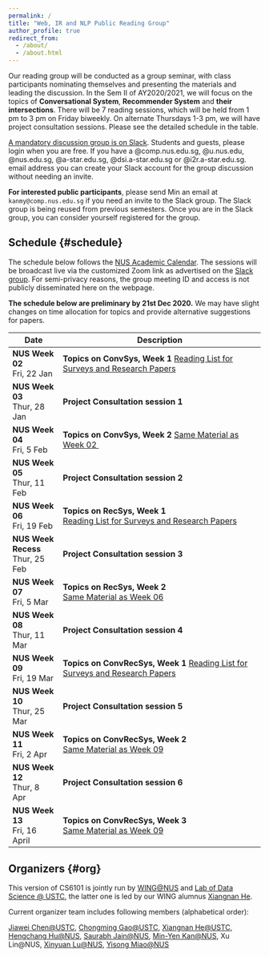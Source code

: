 ```yaml
---
permalink: /
title: "Web, IR and NLP Public Reading Group"
author_profile: true
redirect_from:
  - /about/
  - /about.html
---
```

Our reading group will be conducted as a group seminar, with class participants nominating themselves and presenting the materials and leading the discussion. 
In the Sem II of AY2020/2021, we will focus on the topics of **Conversational System**, **Recommender System** and **their intersections**.  There will be 7 reading sessions, which will be held from 1 pm to 3 pm on Friday biweekly. On alternate Thursdays 1-3 pm, we will have project consultation sessions. Please see the detailed schedule in the table.

<a href="http://cs6101.slack.com/">A mandatory discussion group is on Slack</a>. Students and guests, please login when you are free. If you have a @comp.nus.edu.sg, @u.nus.edu, @nus.edu.sg, @a-star.edu.sg, @dsi.a-star.edu.sg or @i2r.a-star.edu.sg. email address you can create your Slack account for the group discussion without needing an invite.

**For interested public participants**, please send Min an email at ```kanmy@comp.nus.edu.sg``` if you need an invite to the Slack group.  The Slack group is being reused from previous semesters.  Once you are in the Slack group, you can consider yourself registered for the group.

## Schedule  {#schedule}

The schedule below follows the [NUS Academic Calendar](http://nus.edu.sg/registrar/docs/info/calendar/ay2020-2021.pdf). The sessions will be broadcast live via the customized Zoom link as advertised on the [Slack group](http://cs6101.slack.com).  For semi-privacy reasons, the group meeting ID and access is not publicly disseminated here on the webpage.

**The schedule below are preliminary by 21st Dec 2020.** We may have slight changes on time allocation for topics and provide alternative suggestions for papers.

<table class="table table-striped">
<thead class="thead-inverse"><tr><th>Date</th><th width="80%">Description</th></tr></thead>
<tbody>
<!-- Support Staff ********************************** 
  Use this first row as an exemplar.  You can get the Youtube offsets for each segment by using the share button and checking the "start at" checkbox and then pasting it.  The t parameter is the number of second from the start of the video.
 ************************************************** -->
<tr>
  <td><b>NUS Week 02</b><br />Fri, 22 Jan
  </td>
  <td>
    <strong>Topics on ConvSys, Week 1</strong> <a href="https://wing-nus.github.io/cs6101/paper-ConvSys">Reading List for Surveys and Research Papers</a>
 <!--
 <p>
<iframe width="560" height="315" src="https://www.youtube.com/embed/Qb8EWcXZu6M" frameborder="0" allow="autoplay; encrypted-media" allowfullscreen></iframe>
  </p>
  <p>
    Lecturer and Support staff: xxxxx<br/></p>
  <p>
    [<a href="xxx">Lecture Slides</a>]
    [<a href="xxx">Scribe Notes</a>]
    <br/></p> 
<P>Reading List:
<UL>
  <LI> Sutskever, Vinyals, & Le. (2014) “Sequence to sequence learning with neural networks.” : <a href="https://papers.nips.cc/paper/5346-sequence-to-sequence-learning-with-neural-networks.pdf">https://papers.nips.cc/paper/5346-sequence-to-sequence-learning-with-neural-networks.pdf</a> [ <a href="https://youtu.be/Qb8EWcXZu6M?t=1796">Video Segment @ 29:55</a>] </li>
  <LI> Gehring, et al. (2017) "Convolutional sequence to sequence learning." : <A HREF="https://arxiv.org/abs/1705.03122">https://arxiv.org/abs/1705.03122</a> [ <a href="https://youtu.be/Qb8EWcXZu6M?t=3193">Video Segment @ 53:12</a> ] </li>
  <LI> Vaswani, et al. (2017) "Attention is all you need." : <A href="https://papers.nips.cc/paper/7181-attention-is-all-you-need.pdf">https://papers.nips.cc/paper/7181-attention-is-all-you-need.pdf</a> [ <a href="https://youtu.be/Qb8EWcXZu6M?t=4775">Video Segment @ 1:19:35</a> ] </li>
  </UL>
    </p>
-->
  </td>
  </tr>

  <tr>
  <td><b>NUS Week 03</b><br />Thur, 28 Jan
  </td>
  <td>
    <strong>Project Consultation session 1 </strong>
  </td>
  </tr>

  <tr>
  <td><b>NUS Week 04</b><br />Fri, 5 Feb
  </td>
  <td>
    <strong>Topics on ConvSys, Week 2</strong> <a href="https://wing-nus.github.io/cs6101/paper-ConvSys">Same Material as Week 02 </a>

  </td>
  </tr>

  <tr>
  <td><b>NUS Week 05</b><br />Thur, 11 Feb
  </td>
  <td>
    <strong>Project Consultation session 2 </strong>
  </td>
  </tr>

  <tr>
  <td><b>NUS Week 06</b><br />Fri, 19 Feb
  </td>
  <td>
    <strong>Topics on RecSys, Week 1</strong>  <a href="https://wing-nus.github.io/cs6101/paper-RecSys">Reading List for Surveys and Research Papers</a>
  </td>
  </tr>

   <tr>
  <td><b>NUS Week Recess</b><br />Thur, 25 Feb
  </td>
  <td>
    <strong>Project Consultation session 3 </strong>
  </td>
  </tr>

  <tr>
  <td><b>NUS Week 07</b><br />Fri, 5 Mar
  </td>
  <td>
    <strong>Topics on RecSys, Week 2</strong> <a href="https://wing-nus.github.io/cs6101/paper-RecSys">Same Material as Week 06</a>
    
  </td>
  </tr>

   <tr>
  <td><b>NUS Week 08</b><br />Thur, 11 Mar 
  </td>
  <td>
    <strong>Project Consultation session 4 </strong>
  </td>
  </tr>

  <tr>
  <td><b>NUS Week 09</b><br />Fri, 19 Mar
  </td>
  <td>
    <strong>Topics on ConvRecSys, Week 1</strong> <a href="https://wing-nus.github.io/cs6101/paper-ConvRecSys">Reading List for Surveys and Research Papers</a>
  </td>
  </tr>

   <tr>
  <td><b>NUS Week 10</b><br />Thur, 25 Mar 
  </td>
  <td>
    <strong>Project Consultation session 5 </strong>
  </td>
  </tr>

  <tr>
  <td><b>NUS Week 11</b><br />Fri, 2 Apr
  </td>
 <td>
    <strong>Topics on ConvRecSys, Week 2</strong>  <a href="https://wing-nus.github.io/cs6101/paper-ConvRecSys">Same Material as Week 09</a>
  </td>
  </tr>

   <tr>
  <td><b>NUS Week 12</b><br />Thur, 8 Apr 
  </td>
  <td>
    <strong>Project Consultation session 6 </strong>
  </td>
  </tr>

  <tr>
  <td><b>NUS Week 13</b><br />Fri, 16 April
  </td>
  <td>
    <strong>Topics on ConvRecSys, Week 3</strong> <a href="https://wing-nus.github.io/cs6101/paper-ConvRecSys">Same Material as Week 09</a>
  </td>
  </tr>
  <tr>
  </tr>
</tbody></table>



## Organizers {#org}

This version of CS6101 is jointly run by [WING@NUS](http://wing.comp.nus.edu.sg/) and [Lab of Data Science @ USTC](http://data-science.ustc.edu.cn/), the latter one is led by our WING alumnus [Xiangnan He](http://staff.ustc.edu.cn/~hexn/). 

Current organizer team includes following members (alphabetical order):

[Jiawei Chen@USTC](https://jiawei-chen.github.io/), [Chongming Gao@USTC](https://chongminggao.me/), [Xiangnan He@USTC](http://staff.ustc.edu.cn/~hexn/), [Hengchang Hu@NUS](http://holdenhu.cn/), [Saurabh Jain@NUS](https://www.linkedin.com/in/100rabhj), [Min-Yen Kan@NUS](https://www.comp.nus.edu.sg/~kanmy/), Xu Lin@NUS, [Xinyuan Lu@NUS](https://www.linkedin.com/in/xinyuan-lu-34762585/?originalSubdomain=sg), [Yisong Miao@NUS](https://yisong.me/)

